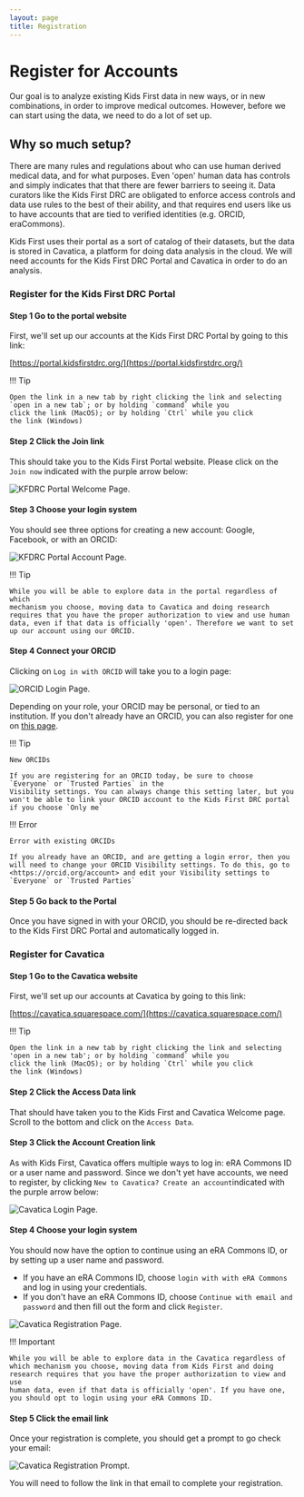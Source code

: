 ```yaml
---
layout: page
title: Registration
---
```

Register for Accounts
=====================

Our goal is to analyze existing Kids First data in new ways,
or in new combinations, in order to improve medical outcomes. However,
before we can start using the data, we need to do a lot of set up.

Why so much setup?
------------------

There are many rules and regulations about who can
use human derived medical data, and for what purposes. Even 
'open' human data has controls and simply indicates that that there are fewer barriers to seeing it. Data curators like
the Kids First DRC are obligated to enforce access controls and data use
rules to the best of their ability, and that requires end users like us
to have accounts that are tied to verified identities (e.g. ORCID, eraCommons).

Kids First uses their portal as a sort of catalog of their datasets, but
the data is stored in Cavatica, a platform for doing data analysis in the
cloud. We will need accounts for the Kids First
DRC Portal and Cavatica in order to do an analysis.

<!--Kids
First DRC maintains Whole Genome Sequences (WGS) and/or RNAseq data for
over 12,000 individuals. One type of file that stores genomic data like
this is called a bam file: a 	**B**inary sequence
**A**lignment **M**ap format file. We'll talk more
about file types later, but what is important here is that a bam file is
the smallest way to store alignment data. 

A bam file for RNAseq from one
individual typically ranges from 15 to 30 *gigabytes*, while a WGS bam
file for one individual can be as many as 350GB. This does not include 
all of the files that go with each bam file in order to make them
useable for analysis. As of early 2020, the Kids First overall dataset
is 1.31 *petabytes*. Since there is so much data, it needs to live in a
huge, dedicated compute space, and running an analysis generally
requires much more memory and storage than is available on an office
computer.
-->


### Register for the Kids First DRC Portal

#### Step 1 Go to the portal website

First, we'll set up our accounts at the Kids First DRC Portal by going
to this link:

[https://portal.kidsfirstdrc.org/](https://portal.kidsfirstdrc.org/)

!!! Tip

    Open the link in a new tab by right clicking the link and selecting
    `open in a new tab`; or by holding `command` while you
    click the link (MacOS); or by holding `Ctrl` while you click
    the link (Windows)


#### Step 2 Click the Join link

This should take you to the Kids First Portal website. Please click on
the `Join now` indicated with the purple arrow below:

![**KFDRC Portal Welcome Page.**](../../images/KidsFirstPortal_1.png)

#### Step 3 Choose your login system

You should see three options for creating a new account: Google,
Facebook, or with an ORCID:

![**KFDRC Portal Account Page.**](../../images/KidsFirstPortal_2.png)


!!! Tip

    While you will be able to explore data in the portal regardless of which
    mechanism you choose, moving data to Cavatica and doing research
    requires that you have the proper authorization to view and use human
    data, even if that data is officially 'open'. Therefore we want to set
    up our account using our ORCID.


#### Step 4 Connect your ORCID

Clicking on `Log in with ORCID` will take you to a login
page:

![**ORCID Login Page.**](../../images/KidsFirstPortal_3.png)

Depending on your role, your ORCID may be personal, or tied to an
institution. If you don't already have an ORCID, you can also register
for one on [this page](https://orcid.org/register).

!!! Tip

    New ORCIDs

    If you are registering for an ORCID today, be sure to choose
    `Everyone` or `Trusted Parties` in the
    Visibility settings. You can always change this setting later, but you
    won't be able to link your ORCID account to the Kids First DRC portal
    if you choose `Only me`

!!! Error

    Error with existing ORCIDs

    If you already have an ORCID, and are getting a login error, then you
    will need to change your ORCID Visibility settings. To do this, go to
    <https://orcid.org/account> and edit your Visibility settings to
    `Everyone` or `Trusted Parties`


#### Step 5 Go back to the Portal

Once you have signed in with your ORCID, you should be re-directed back
to the Kids First DRC Portal and automatically logged in.

### Register for Cavatica

#### Step 1 Go to the Cavatica website

First, we'll set up our accounts at Cavatica by going to this link:

[https://cavatica.squarespace.com/](https://cavatica.squarespace.com/)

!!! Tip

    Open the link in a new tab by right clicking the link and selecting
    'open in a new tab'; or by holding `command` while you
    click the link (MacOS); or by holding `Ctrl` while you click
    the link (Windows)


#### Step 2 Click the Access Data link

That should have taken you to the Kids First and Cavatica Welcome page.
Scroll to the bottom and click on the `Access Data`.

#### Step 3 Click the Account Creation link

As with Kids First, Cavatica offers multiple ways to log in: eRA Commons
ID or a user name and password. Since we don't yet have accounts, we
need to register, by clicking `New to Cavatica? Create an
account`indicated with the purple arrow below:

![**Cavatica Login Page.**](../../images/Cavatica_1.png)

#### Step 4 Choose your login system

You should now have the option to continue using an eRA Commons ID, or
by setting up a user name and password.

-   If you have an eRA Commons ID, choose `login with with eRA
    Commons` and log in using your credentials.
-   If you don't have an eRA Commons ID, choose `Continue with email
    and password` and then fill out the form and click
    `Register`.

![**Cavatica Registration Page.**](../../images/Cavatica_2.png)

!!! Important

    While you will be able to explore data in the Cavatica regardless of
    which mechanism you choose, moving data from Kids First and doing
    research requires that you have the proper authorization to view and use
    human data, even if that data is officially 'open'. If you have one,
    you should opt to login using your eRA Commons ID.


#### Step 5 Click the email link

Once your registration is complete, you should get a prompt to go check
your email:

![**Cavatica Registration Prompt.**](../../images/Cavatica_3.png)

You will need to follow the link in that email to complete your
registration.
